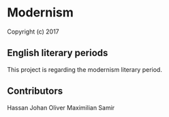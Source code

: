 # Modernism
Copyright (c) 2017
## English literary periods
This project is regarding the modernism literary period.

## Contributors
Hassan
Johan
Oliver
Maximilian
Samir